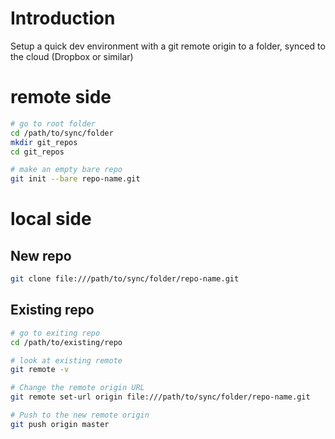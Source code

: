 # Introduction
Setup a quick dev environment with a git remote origin to a folder, synced to the cloud (Dropbox or similar)

# remote side
```bash
# go to root folder
cd /path/to/sync/folder
mkdir git_repos
cd git_repos

# make an empty bare repo
git init --bare repo-name.git
```

# local side
## New repo
```bash
git clone file:///path/to/sync/folder/repo-name.git
```

## Existing repo
```bash
# go to exiting repo
cd /path/to/existing/repo

# look at existing remote
git remote -v

# Change the remote origin URL
git remote set-url origin file:///path/to/sync/folder/repo-name.git

# Push to the new remote origin
git push origin master
```
